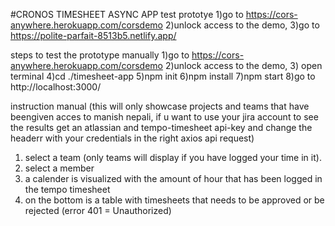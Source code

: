 #CRONOS TIMESHEET ASYNC APP
test prototye
1)go to https://cors-anywhere.herokuapp.com/corsdemo
2)unlock access to the demo,
3)go to https://polite-parfait-8513b5.netlify.app/

steps to test the prototype manually
1)go to https://cors-anywhere.herokuapp.com/corsdemo
2)unlock access to the demo,
3) open terminal
4)cd ./timesheet-app
5)npm init
6)npm install
7)npm start
8)go to http://localhost:3000/

instruction manual
(this will only showcase projects and teams that have beengiven acces to manish nepali, 
if u want to use your jira account to see the results
get an atlassian and tempo-timesheet api-key and change the headerr with your credentials in the right axios api request)
1) select a team (only teams will display if you have logged your time in it).
2) select a member 
3) a calender is visualized with the amount of hour that has been logged in the tempo timesheet
4) on the bottom is a table with timesheets that needs to be approved or be rejected (error 401 = Unauthorized)



